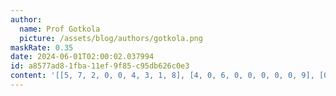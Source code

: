 ```yaml
---
author:
  name: Prof Gotkola
  picture: /assets/blog/authors/gotkola.png
maskRate: 0.35
date: 2024-06-01T02:00:02.037994
id: a8577ad8-1fba-11ef-9f85-c95db626c0e3
content: '[[5, 7, 2, 0, 0, 4, 3, 1, 8], [4, 0, 6, 0, 0, 0, 0, 0, 9], [0, 1, 0, 7, 0, 3, 2, 6, 4], [8, 2, 3, 4, 0, 6, 5, 0, 0], [0, 5, 4, 9, 3, 1, 8, 2, 0], [1, 9, 7, 5, 2, 8, 0, 0, 0], [2, 0, 5, 1, 4, 7, 9, 0, 3], [0, 0, 0, 2, 8, 9, 6, 0, 0], [7, 0, 9, 3, 6, 5, 0, 4, 2]]'
---
```

